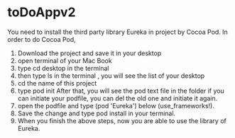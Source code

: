 # toDoAppv2

You need to install the third party library Eureka in project by Cocoa Pod. 
In order to do Cocoa Pod,
1. Download the project and save it in your desktop
2. open terminal of your Mac Book
3. type cd desktop in the terminal
4. then type ls in the terminal , you will see the list of your desktop
5. cd the name of this project
6. type pod init  After that, you will see the pod text file in the folder
if you can initiate your podfile, you can del the old one and initiate it again.
7. open the podfile and type (pod 'Eureka') below (use_frameworks!). 
8. Save the change and type pod install in your terminal. 
9. When you finish the above steps, now you are able to use the library of Eureka. 
